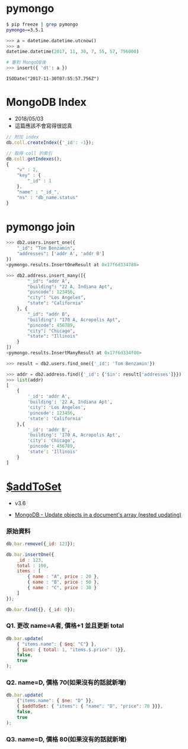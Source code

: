 # pymongo

```sh
$ pip freeze | grep pymongo
pymongo==3.5.1
```

```py
>>> a = datetime.datetime.utcnow()
>>> a
datetime.datetime(2017, 11, 30, 7, 55, 57, 756000)

# 塞到 MongoDB後
>>> insert({ 'dt': a })
```

```mongo
ISODate("2017-11-30T07:55:57.756Z")
```


# MongoDB Index

- 2018/05/03
- 這篇應該不會寫得很認真

```js
// 附加 index
db.coll.createIndex({'_id': -1});

// 取得 coll 的索引
db.coll.getIndexes();
{
	"v" : 2,
	"key" : {
		"_id" : 1
	},
	"name" : "_id_",
	"ns" : "db_name.status"
}
```



# pymongo join

```py
>>> db2.users.insert_one({
    "_id": "Tom Benzamin",
    "addresses": ['addr A', 'addr B']
})
<pymongo.results.InsertOneResult at 0x17f6d334788>
```

```py
>>> db2.address.insert_many([{
        "_id": "addr A",
        "building": "22 A, Indiana Apt",
        "pincode": 123456,
        "city": "Los Angeles",
        "state": "California"
    }, {
        "_id": "addr B",
        "building": "170 A, Acropolis Apt",
        "pincode": 456789,
        "city": "Chicago",
        "state": "Illinois"
    }
])
<pymongo.results.InsertManyResult at 0x17f6d334f08>
```

```py
>>> result = db2.users.find_one({'_id': 'Tom Benzamin'})

>>> addr = db2.address.find({'_id': {'$in': result['addresses']}})
>>> list(addr)
[
    {
        '_id': 'addr A',
        'building': '22 A, Indiana Apt',
        'city': 'Los Angeles',
        'pincode': 123456,
        'state': 'California'
    },{
        '_id': 'addr B',
        'building': '170 A, Acropolis Apt',
        'city': 'Chicago',
        'pincode': 456789,
        'state': 'Illinois'
    }
]
```


# [$addToSet](https://docs.mongodb.com/manual/reference/operator/update/addToSet/)
- v3.6

- [MongoDB - Update objects in a document's array (nested updating)
](https://stackoverflow.com/questions/10522347/mongodb-update-objects-in-a-documents-array-nested-updating)

### 原始資料
```js
db.bar.remove({_id: 123});

db.bar.insertOne({
    _id : 123,
    total : 100,
    items : [
        { name : "A", price : 20 },
        { name : "B", price : 50 },
        { name : "C", price : 30 }
    ]
});

db.bar.find({}, {_id: 0});
```

### Q1. 更改 name=A者, 價格+1 並且更新 total
```js
db.bar.update(
    { "items.name": { $eq: "C"} }, 
    { $inc: { total: 1, "items.$.price": 1}}, 
    false, 
    true
);
```

### Q2. name=D, 價格 70(如果沒有的話就新增)
```js
db.bar.update(
    {"items.name": { $ne: "D" }}, 
    { $addToSet: { "items": { "name": "D", "price": 70 }}}, 
    false, 
    true
);
```

### Q3. name=D, 價格 80(如果沒有的話就新增)
```js

```